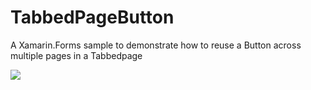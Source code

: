 # TabbedPageButton
A Xamarin.Forms sample to demonstrate how to reuse a Button across multiple pages in a Tabbedpage

![](https://user-images.githubusercontent.com/13558917/95237318-e5779e80-07bc-11eb-9a90-6aac76d3d530.gif)
